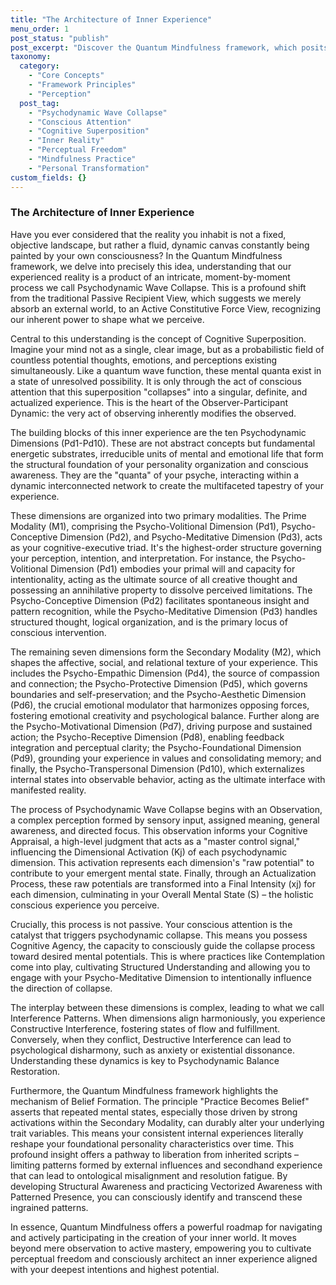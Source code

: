 ```yaml
---
title: "The Architecture of Inner Experience"
menu_order: 1
post_status: "publish"
post_excerpt: "Discover the Quantum Mindfulness framework, which posits that your reality is not passively received, but actively created through a dynamic process called Psychodynamic Wave Collapse. Learn how conscious attention and the interplay of ten psychodynamic dimensions shape your every experience, offering a path to profound personal mastery and freedom."
taxonomy:
  category:
    - "Core Concepts"
    - "Framework Principles"
    - "Perception"
  post_tag:
    - "Psychodynamic Wave Collapse"
    - "Conscious Attention"
    - "Cognitive Superposition"
    - "Inner Reality"
    - "Perceptual Freedom"
    - "Mindfulness Practice"
    - "Personal Transformation"
custom_fields: {}
---
```


### The Architecture of Inner Experience

Have you ever considered that the reality you inhabit is not a fixed, objective landscape, but rather a fluid, dynamic canvas constantly being painted by your own consciousness? In the Quantum Mindfulness framework, we delve into precisely this idea, understanding that our experienced reality is a product of an intricate, moment-by-moment process we call Psychodynamic Wave Collapse. This is a profound shift from the traditional Passive Recipient View, which suggests we merely absorb an external world, to an Active Constitutive Force View, recognizing our inherent power to shape what we perceive.

Central to this understanding is the concept of Cognitive Superposition. Imagine your mind not as a single, clear image, but as a probabilistic field of countless potential thoughts, emotions, and perceptions existing simultaneously. Like a quantum wave function, these mental quanta exist in a state of unresolved possibility. It is only through the act of conscious attention that this superposition "collapses" into a singular, definite, and actualized experience. This is the heart of the Observer-Participant Dynamic: the very act of observing inherently modifies the observed.

The building blocks of this inner experience are the ten Psychodynamic Dimensions (Pd1-Pd10). These are not abstract concepts but fundamental energetic substrates, irreducible units of mental and emotional life that form the structural foundation of your personality organization and conscious awareness. They are the "quanta" of your psyche, interacting within a dynamic interconnected network to create the multifaceted tapestry of your experience.

These dimensions are organized into two primary modalities. The Prime Modality (M1), comprising the Psycho-Volitional Dimension (Pd1), Psycho-Conceptive Dimension (Pd2), and Psycho-Meditative Dimension (Pd3), acts as your cognitive-executive triad. It's the highest-order structure governing your perception, intention, and interpretation. For instance, the Psycho-Volitional Dimension (Pd1) embodies your primal will and capacity for intentionality, acting as the ultimate source of all creative thought and possessing an annihilative property to dissolve perceived limitations. The Psycho-Conceptive Dimension (Pd2) facilitates spontaneous insight and pattern recognition, while the Psycho-Meditative Dimension (Pd3) handles structured thought, logical organization, and is the primary locus of conscious intervention.

The remaining seven dimensions form the Secondary Modality (M2), which shapes the affective, social, and relational texture of your experience. This includes the Psycho-Empathic Dimension (Pd4), the source of compassion and connection; the Psycho-Protective Dimension (Pd5), which governs boundaries and self-preservation; and the Psycho-Aesthetic Dimension (Pd6), the crucial emotional modulator that harmonizes opposing forces, fostering emotional creativity and psychological balance. Further along are the Psycho-Motivational Dimension (Pd7), driving purpose and sustained action; the Psycho-Receptive Dimension (Pd8), enabling feedback integration and perceptual clarity; the Psycho-Foundational Dimension (Pd9), grounding your experience in values and consolidating memory; and finally, the Psycho-Transpersonal Dimension (Pd10), which externalizes internal states into observable behavior, acting as the ultimate interface with manifested reality.

The process of Psychodynamic Wave Collapse begins with an Observation, a complex perception formed by sensory input, assigned meaning, general awareness, and directed focus. This observation informs your Cognitive Appraisal, a high-level judgment that acts as a "master control signal," influencing the Dimensional Activation (Kj) of each psychodynamic dimension. This activation represents each dimension's "raw potential" to contribute to your emergent mental state. Finally, through an Actualization Process, these raw potentials are transformed into a Final Intensity (xj) for each dimension, culminating in your Overall Mental State (S) – the holistic conscious experience you perceive.

Crucially, this process is not passive. Your conscious attention is the catalyst that triggers psychodynamic collapse. This means you possess Cognitive Agency, the capacity to consciously guide the collapse process toward desired mental potentials. This is where practices like Contemplation come into play, cultivating Structured Understanding and allowing you to engage with your Psycho-Meditative Dimension to intentionally influence the direction of collapse.

The interplay between these dimensions is complex, leading to what we call Interference Patterns. When dimensions align harmoniously, you experience Constructive Interference, fostering states of flow and fulfillment. Conversely, when they conflict, Destructive Interference can lead to psychological disharmony, such as anxiety or existential dissonance. Understanding these dynamics is key to Psychodynamic Balance Restoration.

Furthermore, the Quantum Mindfulness framework highlights the mechanism of Belief Formation. The principle "Practice Becomes Belief" asserts that repeated mental states, especially those driven by strong activations within the Secondary Modality, can durably alter your underlying trait variables. This means your consistent internal experiences literally reshape your foundational personality characteristics over time. This profound insight offers a pathway to liberation from inherited scripts – limiting patterns formed by external influences and secondhand experience that can lead to ontological misalignment and resolution fatigue. By developing Structural Awareness and practicing Vectorized Awareness with Patterned Presence, you can consciously identify and transcend these ingrained patterns.

In essence, Quantum Mindfulness offers a powerful roadmap for navigating and actively participating in the creation of your inner world. It moves beyond mere observation to active mastery, empowering you to cultivate perceptual freedom and consciously architect an inner experience aligned with your deepest intentions and highest potential.